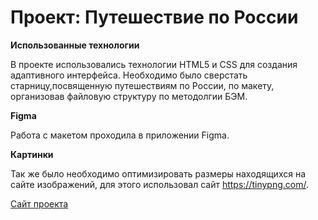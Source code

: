 # Проект: Путешествие по России

**Использованные технологии**

В проекте использовались технологии HTML5 и CSS для создания адаптивного интерфейса. Необходимо было сверстать старницу,посвященную путешествиям по России, по макету, организовав файловую структуру по методолгии БЭМ.

**Figma**

Работа с макетом проходила в приложении Figma.

**Картинки**

Так же было необходимо оптимизировать размеры находящихся на сайте изображений, для этого использовал сайт https://tinypng.com/.


[Сайт проекта](https://keeers.github.io/russian-travel/)
